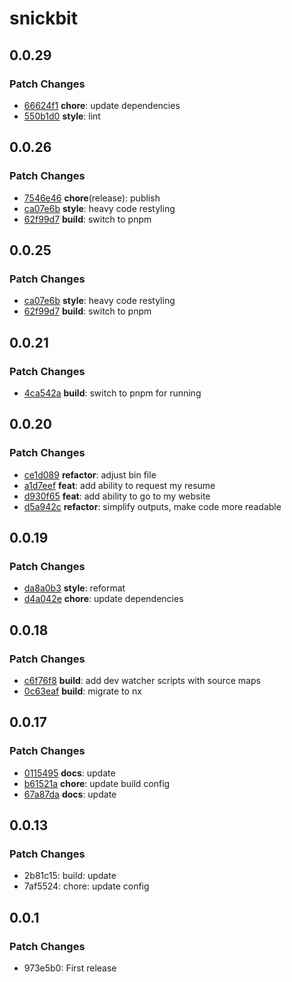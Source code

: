 # snickbit

## 0.0.29

### Patch Changes

- [66624f1](https://github.com/snickbit/snickbit.js/commit/66624f1) **chore**:  update dependencies
- [550b1d0](https://github.com/snickbit/snickbit.js/commit/550b1d0) **style**:  lint

## 0.0.26

### Patch Changes

- [7546e46](https://github.com/snickbit/snickbit.js/commit/7546e46) **chore**(release):  publish
- [ca07e6b](https://github.com/snickbit/snickbit.js/commit/ca07e6b) **style**:  heavy code restyling
- [62f99d7](https://github.com/snickbit/snickbit.js/commit/62f99d7) **build**:  switch to pnpm

## 0.0.25

### Patch Changes

- [ca07e6b](https://github.com/snickbit/snickbit.js/commit/ca07e6b) **style**:  heavy code restyling
- [62f99d7](https://github.com/snickbit/snickbit.js/commit/62f99d7) **build**:  switch to pnpm

## 0.0.21

### Patch Changes

- [4ca542a](https://github.com/snickbit/snickbit.js/commit/4ca542a) **build**:  switch to pnpm for running

## 0.0.20

### Patch Changes

- [ce1d089](https://github.com/snickbit/snickbit.js/commit/ce1d089) **refactor**:  adjust bin file
- [a1d7eef](https://github.com/snickbit/snickbit.js/commit/a1d7eef) **feat**:  add ability to request my resume
- [d930f65](https://github.com/snickbit/snickbit.js/commit/d930f65) **feat**:  add ability to go to my website
- [d5a942c](https://github.com/snickbit/snickbit.js/commit/d5a942c) **refactor**:  simplify outputs, make code more readable

## 0.0.19

### Patch Changes

- [da8a0b3](https://github.com/snickbit/snickbit.js/commit/da8a0b3) **style**:  reformat
- [d4a042e](https://github.com/snickbit/snickbit.js/commit/d4a042e) **chore**:  update dependencies

## 0.0.18

### Patch Changes

- [c6f76f8](https://github.com/snickbit/snickbit.js/commit/c6f76f8) **build**:  add dev watcher scripts with source maps
- [0c63eaf](https://github.com/snickbit/snickbit.js/commit/0c63eaf) **build**:  migrate to nx

## 0.0.17

### Patch Changes

- [0115495](https://github.com/snickbit/snickbit.js/commit/0115495) **docs**:  update
- [b61521a](https://github.com/snickbit/snickbit.js/commit/b61521a) **chore**:  update build config
- [67a87da](https://github.com/snickbit/snickbit.js/commit/67a87da) **docs**:  update

## 0.0.13

### Patch Changes

- 2b81c15: build: update
- 7af5524: chore: update config

## 0.0.1

### Patch Changes

- 973e5b0: First release
